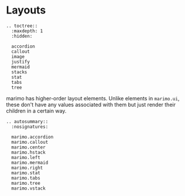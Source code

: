 # Layouts

```{eval-rst}
.. toctree::
  :maxdepth: 1
  :hidden:

  accordion
  callout
  image
  justify
  mermaid
  stacks
  stat
  tabs
  tree
```

marimo has higher-order layout elements. Unlike elements in `marimo.ui`, these
don't have any values associated with them but just render their children in a
certain way.

```{eval-rst}
.. autosummary::
  :nosignatures:

  marimo.accordion
  marimo.callout
  marimo.center
  marimo.hstack
  marimo.left
  marimo.mermaid
  marimo.right
  marimo.stat
  marimo.tabs
  marimo.tree
  marimo.vstack
```
